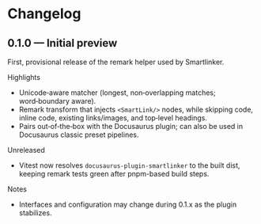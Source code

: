 # Changelog

## 0.1.0 — Initial preview

First, provisional release of the remark helper used by Smartlinker.

Highlights
- Unicode‑aware matcher (longest, non‑overlapping matches; word‑boundary aware).
- Remark transform that injects `<SmartLink/>` nodes, while skipping code, inline code, existing links/images, and top‑level headings.
- Pairs out‑of‑the‑box with the Docusaurus plugin; can also be used in Docusaurus classic preset pipelines.

Unreleased

- Vitest now resolves `docusaurus-plugin-smartlinker` to the built dist, keeping remark tests green after pnpm-based build steps.

Notes
- Interfaces and configuration may change during 0.1.x as the plugin stabilizes.
